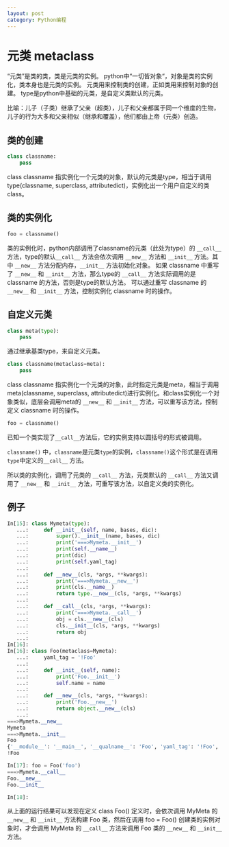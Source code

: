 ```yaml
---
layout: post
category: Python编程
---
```


# 元类 metaclass
“元类”是类的类，类是元类的实例。
python中“一切皆对象“，对象是类的实例化，类本身也是元类的实例。
元类用来控制类的创建，正如类用来控制对象的创建。
type是python中基础的元类，是自定义类默认的元类。

比喻：儿子（子类）继承了父亲（超类），儿子和父亲都属于同一个维度的生物，儿子的行为大多和父亲相似（继承和覆盖），他们都由上帝（元类）创造。

## 类的创建
```python
class classname:
    pass
```
class classname 指实例化一个元类的对象，默认的元类是type，相当于调用type(classname, superclass, attributedict)，实例化出一个用户自定义的类class。

## 类的实例化
```python
foo = classname()
```
类的实例化时，python内部调用了classname的元类（此处为type）的 `__call__` 方法，type的默认`__call__` 方法会依次调用 `__new__` 方法和 `__init__` 方法。其中 `__new__` 方法分配内存，`__init__` 方法初始化对象。
如果 classname 中重写了 `__new__` 和 `__init__` 方法，那么type的 `__call__` 方法实际调用的是 classname 的方法，否则是type的默认方法。
可以通过重写 classname 的 `__new__` 和 `__init__` 方法，控制实例化 classname 时的操作。

## 自定义元类
```python
class meta(type):
    pass
```
通过继承基类type，来自定义元类。

```python
class classname(metaclass=meta):
    pass
```
class classname 指实例化一个元类的对象，此时指定元类是meta，相当于调用meta(classname, superclass, attributedict)进行实例化。和class实例化一个对象类似，底层会调用meta的 `__new__` 和 `__init__` 方法，可以重写该方法，控制定义 classname 时的操作。

```python
foo = classname()
```
已知一个类实现了`__call__`方法后，它的实例支持以圆括号的形式被调用。

`classname()` 中，`classname`是元类`type`的实例，`classname()`这个形式是在调用`type`中定义的`__call__` 方法。

所以类的实例化，调用了元类的 `__call__` 方法，元类默认的 `__call__` 方法又调用了 `__new__` 和 `__init__` 方法，可重写该方法，以自定义类的实例化。

## 例子
```python
In[15]: class Mymeta(type):
   ...:     def __init__(self, name, bases, dic):
   ...:         super().__init__(name, bases, dic)
   ...:         print('===>Mymeta.__init__')
   ...:         print(self.__name__)
   ...:         print(dic)
   ...:         print(self.yaml_tag)
   ...: 
   ...:     def __new__(cls, *args, **kwargs):
   ...:         print('===>Mymeta.__new__')
   ...:         print(cls.__name__)
   ...:         return type.__new__(cls, *args, **kwargs)
   ...: 
   ...:     def __call__(cls, *args, **kwargs):
   ...:         print('===>Mymeta.__call__')
   ...:         obj = cls.__new__(cls)
   ...:         cls.__init__(cls, *args, **kwargs)
   ...:         return obj
   ...: 
In[16]: 
In[16]: class Foo(metaclass=Mymeta):
   ...:     yaml_tag = '!Foo'
   ...: 
   ...:     def __init__(self, name):
   ...:         print('Foo.__init__')
   ...:         self.name = name
   ...: 
   ...:     def __new__(cls, *args, **kwargs):
   ...:         print('Foo.__new__')
   ...:         return object.__new__(cls)
   ...:     
===>Mymeta.__new__
Mymeta
===>Mymeta.__init__
Foo
{'__module__': '__main__', '__qualname__': 'Foo', 'yaml_tag': '!Foo', '__init__': <function Foo.__init__ at 0x0000000007EF3828>, '__new__': <function Foo.__new__ at 0x0000000007EF3558>}
!Foo

In[17]: foo = Foo('foo')
===>Mymeta.__call__
Foo.__new__
Foo.__init__

In[18]:
```
从上面的运行结果可以发现在定义 class Foo() 定义时，会依次调用 MyMeta 的 `__new__`  和 `__init__` 方法构建 Foo 类，然后在调用 foo = Foo() 创建类的实例对象时，才会调用 MyMeta 的 `__call__` 方法来调用 Foo 类的 `__new__`  和 `__init__` 方法。